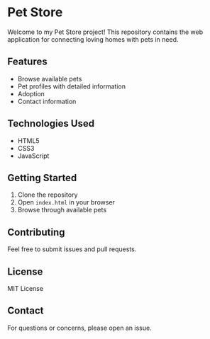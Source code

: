# Pet Store

Welcome to my Pet Store project! This repository contains the web application for connecting loving homes with pets in need.

## Features
- Browse available pets
- Pet profiles with detailed information
- Adoption 
- Contact information

## Technologies Used
- HTML5
- CSS3
- JavaScript

## Getting Started
1. Clone the repository
2. Open `index.html` in your browser
3. Browse through available pets

## Contributing
Feel free to submit issues and pull requests.

## License
MIT License

## Contact
For questions or concerns, please open an issue.